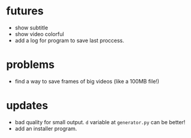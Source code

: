# futures
- show subtitle
- show video colorful
- add a log for program to save last proccess.
# problems
- find a way to save frames of big videos (like a 100MB file!)
# updates
- bad quality for small output. `d` variable at `generator.py` can be better!
- add an installer program.
